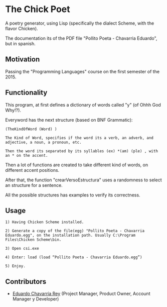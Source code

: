 # The Chick Poet
 
A poetry generator, using Lisp (specifically the dialect Scheme, with the flavor Chicken). 

The documentation its of the PDF file "Pollito Poeta - Chavarria Eduardo", but in spanish. 
 
## Motivation
 
Passing the "Programming Languages" course on the first semester of the 2015.

## Functionality

This program, at first defines a dictionary of words called "y" (of Ohhh God Why!?). 

Everyword has the next structure (based on BNF Grammatic): 

    (TheKindOfWord (Word) )
    
    The Kind of Word, specifies if the word its a verb, an adverb, and adjective, a noun, a pronoun, etc. 
    
    Then the word its separated by its syllables (ex) *(am) (ple) , with an * on the accent. 

Then a lot of functions are created to take different kind of words, on different accent positions.

After that, the function "crearVersoEstructura" uses a randomness to select an structure for a sentence.

All the possible structures has examples to verify its correctness. 



## Usage
    1) Having Chicken Scheme installed. 

    2) Generate a copy of the file(egg) "Pollito Poeta - Chavarria Eduardo.egg", on the installation path. Usually C:\Program Files\Chicken Scheme\bin. 

    3) Open csi.exe

    4) Enter: load (load “Pollito Poeta - Chavarria Eduardo.egg”)

    5) Enjoy. 


## Contributors
 
 * [Eduardo Chavarría Rey](https://github.com/echavrey/) (Project Manager, Product Owner, Account Manager y Developer)